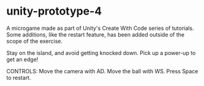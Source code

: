 # unity-prototype-4

A microgame made as part of Unity's Create With Code series of tutorials. Some additions, like the restart feature, has been added outside of the scope of the exercise.

Stay on the island, and avoid getting knocked down. Pick up a power-up to get an edge!

CONTROLS:
Move the camera with AD.
Move the ball with WS.
Press Space to restart.
